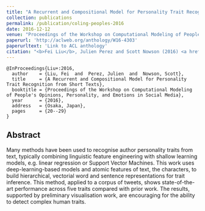 ```yaml
---
title: "A Recurrent and Compositional Model for Personality Trait Recognition from Short Texts"
collection: publications
permalink: /publication/coling-peoples-2016
date: 2016-12-12
venue: "Proceedings of the Workshop on Computational Modeling of People's Opinions, Personality, and Emotions in Social Media"
paperurl: 'http://aclweb.org/anthology/W16-4303'
paperurltext: 'Link to ACL anthology'
citation: "<b>Fei Liu</b>, Julien Perez and Scott Nowson (2016) <a href='http://liufly.github.io/files/papers/coling-peoples-2016.pdf'><u>A Recurrent and Compositional Model for Personality Trait Recognition from Short Texts</u></a>, In <i>Proceedings of the Workshop on Computational Modeling of People's Opinions, Personality, and Emotions in Social Media</i>, Osaka, Japan, pp. 20-29."
---
```


```
@InProceedings{Liu+:2016,
  author    = {Liu, Fei  and  Perez, Julien  and  Nowson, Scott},
  title     = {A Recurrent and Compositional Model for Personality Trait Recognition from Short Texts},
  booktitle = {Proceedings of the Workshop on Computational Modeling of People's Opinions, Personality, and Emotions in Social Media},
  year      = {2016},
  address   = {Osaka, Japan},
  pages     = {20--29}
}
```

## Abstract
Many methods have been used to recognise author personality traits from text, typically combining linguistic feature engineering with shallow learning models, e.g. linear regression or Support Vector Machines. This work uses deep-learning-based models and atomic features of text, the characters, to build hierarchical, vectorial word and sentence representations for trait inference. This method, applied to a corpus of tweets, shows state-of-the-art performance across five traits compared with prior work. The results, supported by preliminary visualisation work, are encouraging for the ability to detect complex human traits.